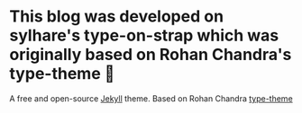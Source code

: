 # This blog was developed on sylhare's type-on-strap which was originally based on Rohan Chandra's type-theme 🎨

A free and open-source [Jekyll](https://jekyllrb.com) theme. Based on Rohan Chandra [type-theme](https://github.com/rohanchandra/type-theme)

